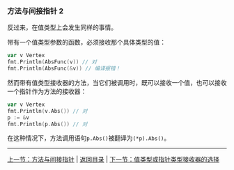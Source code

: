 ### 方法与间接指针 2

反过来，在值类型上会发生同样的事情。

带有一个值类型参数的函数，必须接收那个具体类型的值：
```go
var v Vertex
fmt.Println(AbsFunc(v)) // 对
fmt.Println(AbsFunc(&v)) // 编译报错！
```

然而带有值类型接收器的方法，当它们被调用时，既可以接收一个值，也可以接收一个指针作为方法的接收器：
```go
var v Vertex
fmt.Println(v.Abs()) // 对
p := &v
fmt.Println(p.Abs()) // 对
```

在这种情况下，方法调用语句```p.Abs()```被翻译为```(*p).Abs()```。

---

[上一节：方法与间接指针](https://github.com/axdhxyzx/GCTT/blob/my_branch/mydrafts/6-methods-and-pointer-indirection.md) | [返回目录](https://github.com/axdhxyzx/GCTT/blob/my_branch/mydrafts/0-mydrafts-readme.md) | [下一节：值类型或指针类型接收器的选择](https://github.com/axdhxyzx/GCTT/blob/my_branch/mydrafts/8-choosing-a-value-or-pointer-receiver.md)